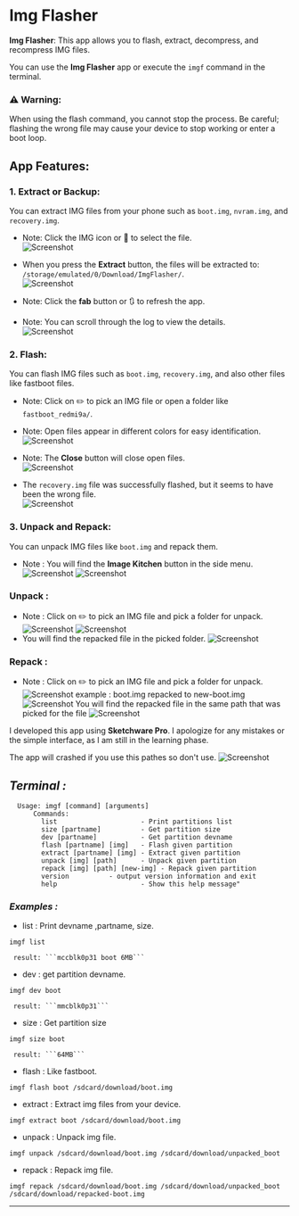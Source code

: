 # Img Flasher

**Img Flasher**: This app allows you to flash, extract, decompress, and recompress IMG files.

You can use the **Img Flasher** app or execute the `imgf` command in the terminal.

### ⚠️ Warning:
When using the flash command, you cannot stop the process. Be careful; flashing the wrong file may cause your device to stop working or enter a boot loop.

## App Features:

### 1. **Extract or Backup:**
You can extract IMG files from your phone such as `boot.img`, `nvram.img`, and `recovery.img`.

- Note: Click the IMG icon or 📀 to select the file.  
![Screenshot](https://github.com/YasserNull/img-flasher/blob/main/Images/screenshot1.png)

- When you press the **Extract** button, the files will be extracted to:  
  `/storage/emulated/0/Download/ImgFlasher/`.  
![Screenshot](https://github.com/YasserNull/img-flasher/blob/main/Images/screenshot2.png)

- Note: Click the **fab** button or 🔃 to refresh the app.  
- Note: You can scroll through the log to view the details.  
![Screenshot](https://github.com/YasserNull/img-flasher/blob/main/Images/screenshot3.png)

### 2. **Flash:**
You can flash IMG files such as `boot.img`, `recovery.img`, and also other files like fastboot files.

- Note: Click on ✏️ to pick an IMG file or open a folder like `fastboot_redmi9a/`.  
- Note: Open files appear in different colors for easy identification.  
![Screenshot](https://github.com/YasserNull/img-flasher/blob/main/Images/screenshot4.png)

- Note: The **Close** button will close open files.  
![Screenshot](https://github.com/YasserNull/img-flasher/blob/main/Images/screenshot5.png)

- The `recovery.img` file was successfully flashed, but it seems to have been the wrong file.  
![Screenshot](https://github.com/YasserNull/img-flasher/blob/main/Images/camera1.png)

### 3. **Unpack and Repack:**
You can unpack IMG files like `boot.img` and repack them.
- Note : You will find the **Image Kitchen** button in the side menu.  
![Screenshot](https://github.com/YasserNull/img-flasher/blob/main/Images/screenshot6.png)
![Screenshot](https://github.com/YasserNull/img-flasher/blob/main/Images/screenshot7.png)
### **Unpack :**
- Note : Click on ✏️ to pick an IMG file and pick a folder for unpack.
![Screenshot](https://github.com/YasserNull/img-flasher/blob/main/Images/screenshot8.png)
![Screenshot](https://github.com/YasserNull/img-flasher/blob/main/Images/screenshot9.png)
- You will find the repacked file in the picked folder.
![Screenshot](https://github.com/YasserNull/img-flasher/blob/main/Images/screenshot10.png)
### **Repack :**
- Note : Click on ✏️ to pick an IMG file and pick a folder for unpack.
![Screenshot](https://github.com/YasserNull/img-flasher/blob/main/Images/screenshot12.png)
example : boot.img repacked to new-boot.img
![Screenshot](https://github.com/YasserNull/img-flasher/blob/main/Images/screenshot13.jpg)
You will find the repacked file in the same path that was picked for the file
![Screenshot](https://github.com/YasserNull/img-flasher/blob/main/Images/screenshot14.jpg)

I developed this app using **Sketchware Pro**. I apologize for any mistakes or the simple interface, as I am still in the learning phase.

The app will crashed if you use this pathes so don't use.
![Screenshot](https://github.com/YasserNull/img-flasher/blob/main/Images/screenshot.jpg)

## ***Terminal :***
```
  Usage: imgf [command] [arguments]
      Commands:
        list                     - Print partitions list
        size [partname]          - Get partition size
        dev [partname]           - Get partition devname
        flash [partname] [img]   - Flash given partition
        extract [partname] [img] - Extract given partition
        unpack [img] [path]      - Unpack given partition
        repack [img] [path] [new-img] - Repack given partition
        version          - output version information and exit
        help                     - Show this help message"
```
### ***Examples :***
+ list : Print devname ,partname, size.
```
imgf list
```
     result: ```mccblk0p31 boot 6MB```

+ dev : get partition devname.
```
imgf dev boot
```
     result: ```mmcblk0p31```
+ size : Get partition size
```
imgf size boot
```
     result: ```64MB```
+ flash : Like fastboot.
```
imgf flash boot /sdcard/download/boot.img
```
+ extract : Extract img files from your device.
```
imgf extract boot /sdcard/download/boot.img
```
+ unpack : Unpack img file.
```
imgf unpack /sdcard/download/boot.img /sdcard/download/unpacked_boot
```
+ repack : Repack img file.
```
imgf repack /sdcard/download/boot.img /sdcard/download/unpacked_boot /sdcard/download/repacked-boot.img
```
---
